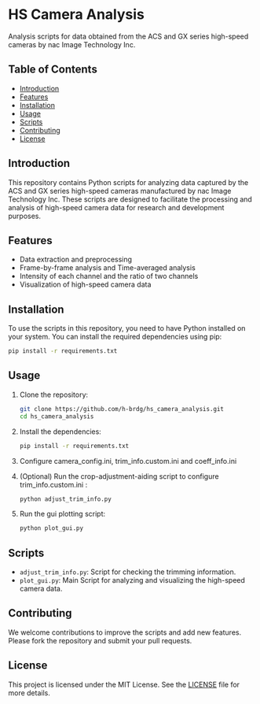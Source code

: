 # HS Camera Analysis

Analysis scripts for data obtained from the ACS and GX series high-speed cameras by nac Image Technology Inc.

## Table of Contents
- [Introduction](#introduction)
- [Features](#features)
- [Installation](#installation)
- [Usage](#usage)
- [Scripts](#scripts)
- [Contributing](#contributing)
- [License](#license)

## Introduction
This repository contains Python scripts for analyzing data captured by the ACS and GX series high-speed cameras manufactured by nac Image Technology Inc. These scripts are designed to facilitate the processing and analysis of high-speed camera data for research and development purposes.

## Features
- Data extraction and preprocessing
- Frame-by-frame analysis and Time-averaged analysis
- Intensity of each channel and the ratio of two channels
- Visualization of high-speed camera data
  
## Installation
To use the scripts in this repository, you need to have Python installed on your system. You can install the required dependencies using pip:

```bash
pip install -r requirements.txt
```

## Usage
1. Clone the repository:
    ```bash
    git clone https://github.com/h-brdg/hs_camera_analysis.git
    cd hs_camera_analysis
    ```

2. Install the dependencies:
    ```bash
    pip install -r requirements.txt
    ```

3. Configure camera_config.ini, trim_info.custom.ini and coeff_info.ini

4. (Optional) Run the crop-adjustment-aiding script to configure trim_info.custom.ini :
    ```bash
    python adjust_trim_info.py
    ```

5. Run the gui plotting script:
    ```bash
    python plot_gui.py
    ```

## Scripts
- `adjust_trim_info.py`: Script for checking the trimming information.
- `plot_gui.py`: Main Script for analyzing and visualizing the high-speed camera data.

## Contributing
We welcome contributions to improve the scripts and add new features. Please fork the repository and submit your pull requests.

## License
This project is licensed under the MIT License. See the [LICENSE](LICENSE) file for more details.
